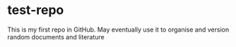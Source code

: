 # test-repo
This is my first repo in GitHub. May eventually use it to organise and version random documents and literature

